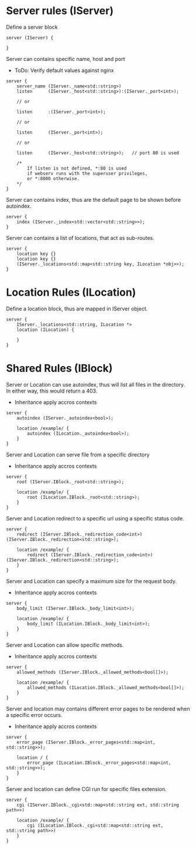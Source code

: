 # Server rules (IServer)
Define a server block
```
server (IServer) {

}
```

Server can contains specific name, host and port
- ToDo: Verify default values against nginx
```
server {
	server_name (IServer._name<std::string>)
	listen		(IServer._host<std::string>):(IServer._port<int>);

	// or

	listen		:(IServer._port<int>);

	// or

	listen		(IServer._port<int>);

	// or

	listen		(IServer._host<std::string>);	// port 80 is used

	/* 
		If listen is not defined, *:80 is used 
		if webserv runs with the superuser privileges, 
		or *:8000 otherwise. 
	*/
}
```

Server can contains index, thus are the default page to be shown before autoindex.
```
server {
	index (IServer._index<std::vector<std::string>>);
}
```

Server can contains a list of locations, that act as sub-routes.
```
server {
	location key {}
	location key {}
	(IServer._locations<std::map<std::string key, ILocation *obj>>);
}
```

# Location Rules (ILocation)

Define a location block, thus are mapped in IServer object.
```
server {
	IServer._locations<std::string, ILocation *>
	location (ILocation) {

	}
}
```

# Shared Rules (IBlock)

Server or Location can use autoindex, thus will list all files in the directory. In either way, this would return a 403.
- Inheritance apply accros contexts
```
server {
	autoindex (IServer._autoindex<bool>);

	location /example/ {
		autoindex (ILocation._autoindex<bool>);
	}
}
```

Server and Location can serve file from a specific directory
- Inheritance apply accros contexts
```
server {
	root (IServer.IBlock._root<std::string>);

	location /example/ {
		root (ILocation.IBlock._root<std::string>);
	}
}
```

Server and Location redirect to a specific url using a specific status code.
```
server {
	redirect (IServer.IBlock._redirection_code<int>) (IServer.IBlock._redirection<std::string>);

	location /example/ {
		redirect (IServer.IBlock._redirection_code<int>) (IServer.IBlock._redirection<std::string>);
	}
}
```

Server and Location can specify a maximum size for the request body.
- Inheritance apply accros contexts
```
server {
	body_limit (IServer.IBlock._body_limit<int>);

	location /example/ {
		body_limit (ILocation.IBlock._body_limit<int>);
	}
}
```

Server and Location can allow specific methods.
- Inheritance apply accros contexts
```
server {
	allowed_methods (IServer.IBlock._allowed_methods<bool[]>);

	location /example/ {
		allowed_methods (ILocation.IBlock._allowed_methods<bool[]>);
	}
}
```

Server and location may contains different error pages to be rendered when a specific error occurs.
- Inheritance apply accros contexts
```
server {
	error_page (IServer.IBlock._error_pages<std::map<int, std::string>>);

	location / {
		error_page (ILocation.IBlock._error_pages<std::map<int, std::string>>);
	}
}
```

Server and location can define CGI run for specific files extension.
```
server {
	cgi	(IServer.IBlock._cgi<std::map<std::string ext, std::string path>>)

	location /example/ {
		cgi	(ILocation.IBlock._cgi<std::map<std::string ext, std::string path>>)
	}
}
```
